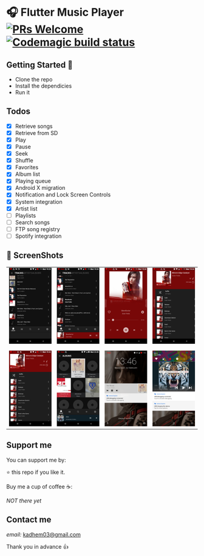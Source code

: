 # 🎧 Flutter Music Player [![PRs Welcome](https://img.shields.io/badge/PRs-welcome-brightgreen.svg?style=flat-square)](http://makeapullrequest.com) [![Codemagic build status](https://api.codemagic.io/apps/5d29b3b3db951153a6ceef80/5d29b3b3db951153a6ceef7f/status_badge.svg)](https://codemagic.io/apps/5d29b3b3db951153a6ceef80/5d29b3b3db951153a6ceef7f/latest_build)


## Getting Started 🚀

- Clone the repo
- Install the dependicies
- Run it



## Todos

- [x] Retrieve songs
- [x] Retrieve from SD
- [x] Play
- [x] Pause
- [x] Seek
- [x] Shuffle
- [x] Favorites
- [x] Album list
- [x] Playing queue
- [x] Android X migration
- [x] Notification and Lock Screen Controls
- [x] System integration
- [x] Artist list
- [ ] Playlists
- [ ] Search songs
- [ ] FTP song registry 
- [ ] Spotify integration
## 📸 ScreenShots
|                                           |                                           |                                           |                                          |
| ----------------------------------------- | ----------------------------------------- | ----------------------------------------- | -----------------------------------------|
| <img src="screenshots/1.png" width="250"> | <img src="screenshots/2.png" width="250"> | <img src="screenshots/3.png" width="250"> | <img src="screenshots/4.png" width="250">|
|                                           |                                           |
|                                           |                                           |
| <img src="screenshots/5.png" width="250"> | <img src="screenshots/6.png" width="250"> | <img src="screenshots/7.png" width="250"> | <img src="screenshots/8.png" width="250">

## Support me

You can support me by:

⭐️ this repo if you like it.

Buy me a cup of coffee ☕️:

*NOT there yet*


## Contact me

*email:* kadhem03@gmail.com

Thank you in advance 👍
